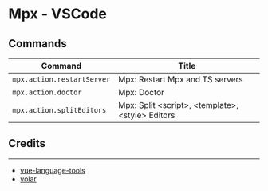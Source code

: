 # Mpx - VSCode

## Commands

<!-- commands -->

| Command                    | Title                                                              |
| -------------------------- | ------------------------------------------------------------------ |
| `mpx.action.restartServer` | Mpx: Restart Mpx and TS servers                                    |
| `mpx.action.doctor`        | Mpx: Doctor                                                        |
| `mpx.action.splitEditors`  | Mpx: Split &lt;script&gt;, &lt;template&gt;, &lt;style&gt; Editors |

<!-- commands -->

## Credits

---

- [vue-language-tools](https://github.com/vuejs/language-tools)
- [volar](https://github.com/volarjs/volar.js)
